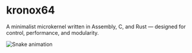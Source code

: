 # kronox64
A minimalist microkernel written in Assembly, C, and Rust — designed for control, performance, and modularity.

<img src="https://raw.githubusercontent.com/KRONOX-Javier/KRONOX-Javier/output/snake.svg" alt="Snake animation" />

###
